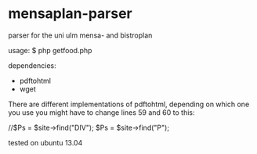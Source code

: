 mensaplan-parser
================

parser for the uni ulm mensa- and bistroplan

usage:
$ php getfood.php

dependencies:
 * pdftohtml
 * wget

There are different implementations of pdftohtml, depending on which one you use
you might have to change lines 59 and 60 to this:

//$Ps = $site->find("DIV");
$Ps = $site->find("P");

tested on ubuntu 13.04
